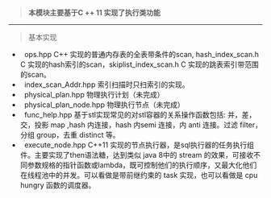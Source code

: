 >**本模块主要基于C ++ 11 实现了执行类功能**
* * *
>基本实现
*   ops.hpp C++ 实现的普通内存表的全表带条件的scan, hash_index_scan.h  C 实现的hash索引的scan，skiplist_index_scan.h C 实现的跳表索引带范围的scan。
*   index_scan_Addr.hpp 索引扫描时只扫索引的实现。
*   physical_plan.hpp 物理执行计划（未完成）
*   physical_plan_node.hpp 物理执行节点（未完成）
*   func_help.hpp 基于stl实现常见的对stl容器的关系操作函数包括: 并，差，交，投影 map ,hash 内连接，hash 内semi 连接，内 anti 连接。过滤 filter，分组 group，去重 distinct 等。
*   execute_node.hpp C++11 实现的节点执行器，是sql执行器的任务执行组件。主要实现了then语法糖，达到类似 java 8中的 stream 的效果，可接收不同参数规格的指针函数或lambda，既可控制他们的执行顺序，又最大化他们在线程池中的并发。可以看做是带前继约束的 task 实现，也可以看做是 cpu hungry 函数的调度器。
